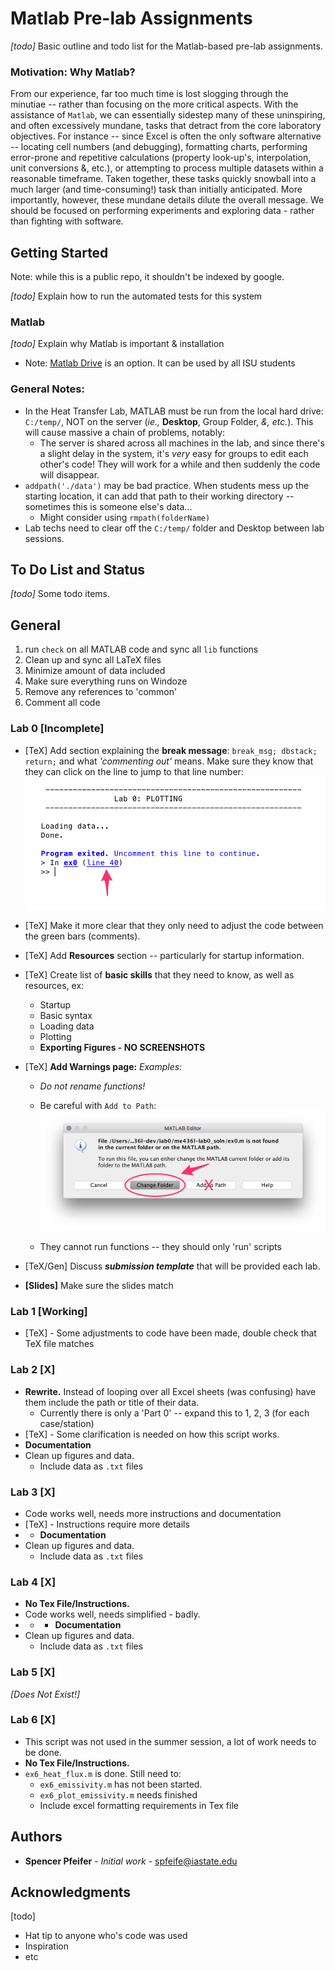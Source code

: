 # Matlab Pre-lab Assignments

*[todo]* Basic outline and todo list for the Matlab-based pre-lab assignments.


### Motivation: Why Matlab?
From our experience, far too much time is lost slogging through the minutiae -- rather than focusing on the more critical aspects. With the assistance of `Matlab`, we can essentially sidestep many of these uninspiring, and often excessively mundane, tasks that detract from the core laboratory objectives. For instance -- since Excel is often the only software alternative -- locating cell numbers (and debugging), formatting charts, performing error-prone and repetitive calculations (property look-up's, interpolation, unit conversions \&, etc.), or attempting to process multiple datasets within a reasonable timeframe. Taken together, these tasks quickly snowball into a much larger (and time-consuming!) task than initially anticipated. More importantly, however, these mundane details dilute the overall message. We should be focused on performing experiments and exploring data - rather than fighting with software.


## Getting Started

Note: while this is a public repo, it shouldn't be indexed by google.

*[todo]* Explain how to run the automated tests for this system


### Matlab
*[todo]* Explain why Matlab is important & installation

- Note: [Matlab Drive](https://www.mathworks.com/products/matlab-drive.html) is an option. It can be used by all ISU students

### General Notes:

- In the Heat Transfer Lab, MATLAB must be run from the local hard drive: `C:/temp/`, NOT on the server (*ie.,* **Desktop**, Group Folder, *&, etc.*). This will cause massive a chain of problems, notably:
	- 	The server is shared across all machines in the lab, and since there's a slight delay in the system, it's _very_ easy for groups to edit each other's code! They will work for a while and then suddenly the code will disappear.
- `addpath('./data')` may be bad practice. When students mess up the starting location, it can add that path to their working directory -- sometimes this is someone else's data...
	- Might consider using `rmpath(folderName)`
- Lab techs need to clear off the `C:/temp/` folder and Desktop between lab sessions.


## To Do List and Status
*[todo]*  Some todo items.


	
## General
1. run `check` on all MATLAB code and sync all `lib` functions
2. Clean up and sync all LaTeX files
3. Minimize amount of data included
4. Make sure everything runs on Windoze
5. Remove any references to 'common'
6. Comment all code



### Lab 0 [Incomplete]
* [TeX] Add section explaining the **break message**: `break_msg; dbstack; return;` and what *'commenting out'* means. Make sure they know that they can click on the line to jump to that line number:
    ![AddPath](./lab0/tex/gfx/program_exit_line.png)

* [TeX] Make it more clear that they only need to adjust the code between the green bars (comments).
* [TeX] Add **Resources** section -- particularly for startup information.

* [TeX] Create list of **basic skills** that they need to know, as well as resources, ex:
    *  Startup
    *  Basic syntax
    *  Loading data  
    *  Plotting
    *  **Exporting Figures - NO SCREENSHOTS**
    
* [TeX] **Add Warnings page:** *Examples:* 
    - *Do not rename functions!*
    - Be careful with `Add to Path`:
        ![AddPath](./lab0/tex/gfx/add_path_warning.png)

    - They cannot run functions -- they should only 'run' scripts
    
* [TeX/Gen] Discuss ***submission template*** that will be provided each lab.
* **[Slides]** Make sure the slides match


### Lab 1 [Working]
* [TeX] - Some adjustments to code have been made, double check that TeX file matches


### Lab 2 [X]
* **Rewrite.** Instead of looping over all Excel sheets (was confusing) have them include the path or title of their data.
    * Currently there is only a 'Part 0' -- expand this to 1, 2, 3 (for each case/station)
* [TeX] - Some clarification is needed on how this script works.
* **Documentation** 
* Clean up figures and data.
    * Include data as `.txt` files


### Lab 3 [X]
* Code works well, needs more instructions and documentation
* [TeX] - Instructions require more details
* * **Documentation** 
* Clean up figures and data.
    * Include data as `.txt` files

### Lab 4 [X]
* **No Tex File/Instructions.**
* Code works well, needs simplified - badly.
* * * **Documentation** 
* Clean up figures and data.
    * Include data as `.txt` files

### Lab 5 [X]
*[Does Not Exist!]*

### Lab 6 [X]
* This script was not used in the summer session, a lot of work needs to be done.
* **No Tex File/Instructions.**
* `ex6_heat_flux.m` is done. Still need to:
    * `ex6_emissivity.m` has not been started.
    * `ex6_plot_emissivity.m` needs finished
    * Include excel formatting requirements in Tex file










## Authors

* **Spencer Pfeifer** - *Initial work* - <spfeife@iastate.edu>



## Acknowledgments
[todo]
* Hat tip to anyone who's code was used
* Inspiration
* etc


